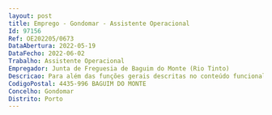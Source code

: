 ```yaml
--- 
layout: post
title: Emprego - Gondomar - Assistente Operacional
Id: 97156
Ref: OE202205/0673
DataAbertura: 2022-05-19
DataFecho: 2022-06-02
Trabalho: Assistente Operacional
Empregador: Junta de Freguesia de Baguim do Monte (Rio Tinto)
Descricao: Para além das funções gerais descritas no conteúdo funcional do mapa anexo a LTFP, correspondentes à carreira de assistente operacional e categoria de assistente operacional, são funções específicas Funções de Calceteiro   Execução de tarefas de apoio elementares, indispensáveis ao funcionamento do sector de Higiene e Limpeza   Obras  nomeadamente execução de obras em vias de comunicação  assegurar tarefas de construção, manutenção e conservação de passeios (lancis e calçada) e pavimentos.
CodigoPostal: 4435-996 BAGUIM DO MONTE
Concelho: Gondomar
Distrito: Porto
--- 
```


